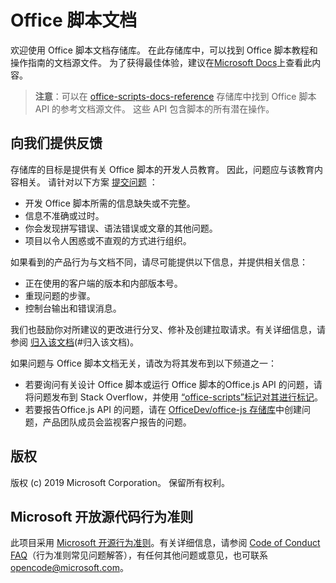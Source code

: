 # <a name="office-scripts-documentation"></a>Office 脚本文档

欢迎使用 Office 脚本文档存储库。 在此存储库中，可以找到 Office 脚本教程和操作指南的文档源文件。 为了获得最佳体验，建议在[Microsoft Docs](https://docs.microsoft.com/office/dev/scripts)上查看此内容。

> **注意**：可以在 [office-scripts-docs-reference](https://github.com/OfficeDev/office-scripts-docs-reference) 存储库中找到 Office 脚本 API 的参考文档源文件。 这些 API 包含脚本的所有潜在操作。

## <a name="give-us-your-feedback"></a>向我们提供反馈

存储库的目标是提供有关 Office 脚本的开发人员教育。 因此，问题应与该教育内容相关。 请针对以下方案 [提交问题](https://github.com/OfficeDev/office-scripts-docs/issues) ：

- 开发 Office 脚本所需的信息缺失或不完整。
- 信息不准确或过时。
- 你会发现拼写错误、语法错误或文章的其他问题。
- 项目以令人困惑或不直观的方式进行组织。

如果看到的产品行为与文档不同，请尽可能提供以下信息，并提供相关信息：

- 正在使用的客户端的版本和内部版本号。
- 重现问题的步骤。
- 控制台输出和错误消息。

我们也鼓励你对所建议的更改进行分叉、修补及创建拉取请求。有关详细信息，请参阅 [归入该文档](Contributing.md)(#归入该文档)。

如果问题与 Office 脚本文档无关，请改为将其发布到以下频道之一：

- 若要询问有关设计 Office 脚本或运行 Office 脚本的Office.js API 的问题，请将问题发布到 Stack Overflow，并使用 [“office-scripts”标记对其进行标记](https://stackoverflow.com/questions/tagged/office-scripts)。
- 若要报告Office.js API 的问题，请在 [OfficeDev/office-js 存储库](https://github.com/OfficeDev/office-js)中创建问题，产品团队成员会监视客户报告的问题。

## <a name="copyright"></a>版权

版权 (c) 2019 Microsoft Corporation。 保留所有权利。

## <a name="microsoft-open-source-code-of-conduct"></a>Microsoft 开放源代码行为准则

此项目采用 [Microsoft 开源行为准则](https://opensource.microsoft.com/codeofconduct/)。有关详细信息，请参阅 [Code of Conduct FAQ](https://opensource.microsoft.com/codeofconduct/faq/)（行为准则常见问题解答），有任何其他问题或意见，也可联系 [opencode@microsoft.com](mailto:opencode@microsoft.com)。
